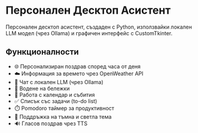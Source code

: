 # Персонален Десктоп Асистент

Персонален десктоп асистент, създаден с Python, използвайки локален LLM модел (чрез Ollama) и графичен интерфейс с CustomTkinter.

## Функционалности

- 🌐 Персонализиран поздрав според часа от деня
- ☁️ Информация за времето чрез OpenWeather API
- 💬 Чат с локален LLM (чрез Ollama)
- 📝 Водене на бележки
- 📅 Работа с календар и събития
- ✅ Списък със задачи (to-do list)
- ⏱️ Pomodoro таймер за продуктивност
- 🌙 Поддръжка на тъмна и светла тема
- 🔊 Гласов поздрав чрез TTS